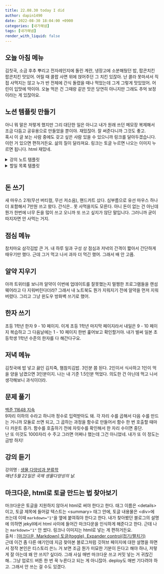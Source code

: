 ```yaml
---
title: 22.08.30 today I did
author: dapin1490
date: 2022-08-30 18:04:00 +0900
categories: [내가해냄]
tags: [내가해냄]
render_with_liquid: false
---
```


## 오늘 아침 메뉴
김칫국, 소금 후추 뿌리고 전자레인지에 돌린 계란, 냉장고에 소분해뒀던 밥, 팝콘치킨  
팝콘치킨 맛있어. 어릴 때 콜팝 사면 위에 얹어주던 그 치킨 있잖아. 난 콜라 못마셔서 직접 사먹지는 않고 누가 반 전체에 간식 돌렸을 때나 먹었는데 그게 그렇게 맛있었어. 어린이 입맛에 딱이야. 오늘 먹은 건 그때랑 같은 맛은 당연히 아니지만 그래도 추억 보정이라는 게 있잖아요.  
  
## 노션 템플릿 만들기
아니 뭐 말은 저렇게 했지만 그리 대단한 일은 아니고 내가 원래 쓰던 메모장 복제해서 조금 다듬고 공유용으로 만들었을 뿐이야. 재밌잖아. 잘 써준다니까 그것도 좋고.  
혹시 이 글 보는 사람 중에도 갖고 싶은 사람 있을 수 있으니까 링크를 달아두겠습니다. 이런 거 있으면 편하거든요. 삶의 질이 달라져요. 링크는 토글 누르면 나오는 이미지 누르면 됩니다. html 재밌네.  

<details>
    <summary>강의 노트 템플릿</summary>
    <div>
    <a href="https://dapin1490.notion.site/42a9a60434274fb48412877986c67e26?v=4870475c7f6f48baab7a3cc033858790" target="_blank">
        <figure style="text-align:center">
            <img src="https://raw.githubusercontent.com/dapin1490/satinbower/main/assets/img/category-daily/220830-1-lecture-note-templet.jpg">
            <figcaption>강의 노트 템플릿 예시 이미지</figcaption>
        </figure>
        </div>
    </a>
</details>
<details>
    <summary>할일 목록 템플릿</summary>
    <div>
    <a href="https://dapin1490.notion.site/e00a65bb445b405fbb3d0f7a86e3e8a1?v=ef10f48e62e24e39888c146defd01c59" target="_blank">
        <figure style="text-align:center">
            <img src="https://raw.githubusercontent.com/dapin1490/satinbower/main/assets/img/category-daily/220830-2-todolist-templet.jpg">
            <figcaption>할일 목록 템플릿 예시 이미지</figcaption>
        </figure>
        </div>
    </a>
</details>
<br>

## 돈 쓰기
새 마우스 2개(무선 버티컬, 무선 저소음), 핸드카트 샀다. 심부름으로 유선 마우스 하나 더 포함해서 7만원 쓰고 왔다. 간식은.. 못 사먹을지도 모른다. 아니 돈이 없는 건 아닌데 뭔가 한번에 너무 돈을 많이 쓰고 오니까 또 쓰고 싶지가 않단 말입니다. 그러니까 굳이 따지자면 안 사먹는 거지.  
  
## 점심 메뉴
참치마요 삼각김밥 큰 거. 내 하루 일과 구성 상 점심과 저녁의 간격이 짧아서 간단하게 때우기만 했다. 근데 그거 먹고 나서 과자 더 먹긴 했어. 그래서 배 안 고픔.  
  
## 알약 지우기
아까 트위터를 보니까 알약이 이번에 업데이트를 잘못했는지 멀쩡한 프로그램들을 랜섬웨어라고 다 지워버린다더라? 그래서 내 노트북도 뭔가 지워지기 전에 알약을 먼저 지워버렸다. 그리고 그냥 윈도우 방화벽 쓰기로 했어.  
  
## 한자 쓰기
초등 1학년 한자 9 - 10 페이지. 이게 초등 1학년 마지막 페이지라서 내일은 9 - 10 페이지 복습하고 그 다음날에는 1 - 10 페이지 한번 훑어보고 확인할거야. 내가 벌써 일본 초등학생 1학년 수준의 한자를 다 해간다구요.  
  
## 저녁 메뉴
김칫국에 밥 넣고 끓인 김치죽, 햄참치김밥. 3인분 쯤 된다. 2인이서 식사하고 1인이 먹을 양을 남겼으면 3인분이지. 나는 내 기준 1.5인분 먹었다. 의도한 건 아닌데 먹고 나서 생각해보니 과식이더라.  
  
## 문제 풀기
[백준 11648 지속](https://www.acmicpc.net/problem/11648)  
9자리 이하의 수라고 하니까 정수로 입력받아도 돼. 각 자리 수를 곱해서 다음 수를 만드는 거니까 모듈로 쓰면 되고, 그 곱하는 과정을 함수로 만들어서 함수 한 번 호출할 때마다 카운트 증가. 함수를 호출하기 전에 자릿수를 확인해서 한 자리 수이면 중단.  
난 또 이것도 1000자리 수 주고 그러면 어쩌나 했는데 그건 아니었네. 내가 또 이 정도는 금방 하지!  
  
## 강의 듣기
강의명 : [생물 다양성과 분류학](https://dapin1490.github.io/satinbower/posts/knowledge-biodiversity-1/)  
*매년 5월 22일은 국제 생물다양성의 날.*  

## 마크다운, html로 토글 만드는 법 찾아보기
마크다운은 토글을 지원하지 않아서 html로 써야 한다고 한다. 태그 이름은 &lt;details&gt;이고, 토글 제목에 들어갈 텍스트는 &lt;summary&gt; 태그 안에, 토글 내용물은 &lt;div&gt;에 쓰는데 이때 `markdown="1"`을 옆에 붙여줘야 한다고 한다. 내가 찾아봤던 블로그의 설명에 의하면 jekyll에서 html 사이에 들어간 마크다운을 인식하게 해준다고 한다. 근데 나는 `markdown="1"` 안 썼다. 링크나 이미지는 html로 넣는 게 편하거든요.  
출처 : [[마크다운, Markdown] 토글(toggle), Expander control(접기/펼치기)](https://computer-science-student.tistory.com/388)  
근데 이건 좀 다른 얘기인데 지금 찾아본 블로그처럼 깃허브 페이지에 대한 설명을 하면서 정작 본인은 티스토리 쓴느 거 보면 조금 뭔가 미묘한 기분이 든다고 해야 하나, 저렇게 잘 아는데 왜 안 쓰지? 싶더라. 그래 사실 매번 마크다운 쓰고 커밋 넣는 거 귀찮긴 해.. 그냥 업로드 버튼 한 번 꾹 누른다고 되는 게 아니잖아. deploy도 매번 기다려야 하고. 그래서 안 쓰는 걸 수도 있겠다.  